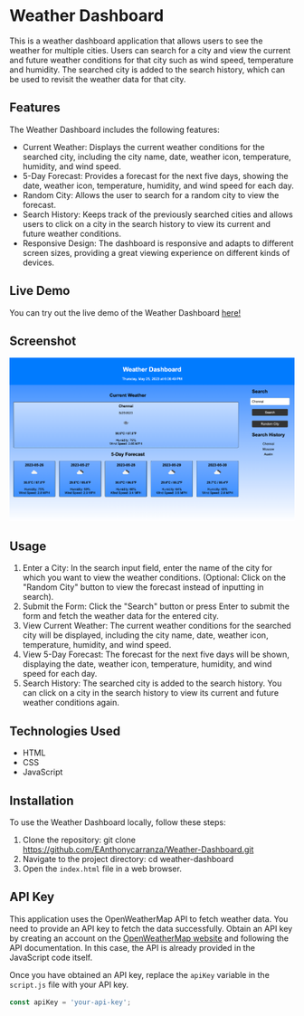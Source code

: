 # Weather Dashboard

This is a weather dashboard application that allows users to see the weather for multiple cities. Users can search for a city and view the current and future weather conditions for that city such as wind speed, temperature and humidity. The searched city is added to the search history, which can be used to revisit the weather data for that city.

## Features

The Weather Dashboard includes the following features:

- Current Weather: Displays the current weather conditions for the searched city, including the city name, date, weather icon, temperature, humidity, and wind speed.
- 5-Day Forecast: Provides a forecast for the next five days, showing the date, weather icon, temperature, humidity, and wind speed for each day.
- Random City: Allows the user to search for a random city to view the forecast.
- Search History: Keeps track of the previously searched cities and allows users to click on a city in the search history to view its current and future weather conditions.
- Responsive Design: The dashboard is responsive and adapts to different screen sizes, providing a great viewing experience on different kinds of devices.

## Live Demo

You can try out the live demo of the Weather Dashboard [here!](https://eanthonycarranza.github.io/Weather-Dashboard/)

## Screenshot

![Weather Dashboard Screenshot](./Assets/Screenshot%20Capture%20-%202023-05-25%20-%2018-06-49.png)

## Usage

1. Enter a City: In the search input field, enter the name of the city for which you want to view the weather conditions. (Optional: Click on the "Random City" button to view the forecast instead of inputting in search).
2. Submit the Form: Click the "Search" button or press Enter to submit the form and fetch the weather data for the entered city.
3. View Current Weather: The current weather conditions for the searched city will be displayed, including the city name, date, weather icon, temperature, humidity, and wind speed.
4. View 5-Day Forecast: The forecast for the next five days will be shown, displaying the date, weather icon, temperature, humidity, and wind speed for each day.
5. Search History: The searched city is added to the search history. You can click on a city in the search history to view its current and future weather conditions again.

## Technologies Used

- HTML
- CSS
- JavaScript

## Installation

To use the Weather Dashboard locally, follow these steps:

1. Clone the repository:
git clone https://github.com/EAnthonycarranza/Weather-Dashboard.git
2. Navigate to the project directory:
cd weather-dashboard
3. Open the `index.html` file in a web browser.

## API Key

This application uses the OpenWeatherMap API to fetch weather data. You need to provide an API key to fetch the data successfully. Obtain an API key by creating an account on the [OpenWeatherMap website](https://openweathermap.org/) and following the API documentation.
In this case, the API is already provided in the JavaScript code itself.

Once you have obtained an API key, replace the `apiKey` variable in the `script.js` file with your API key.

```javascript
const apiKey = 'your-api-key';

